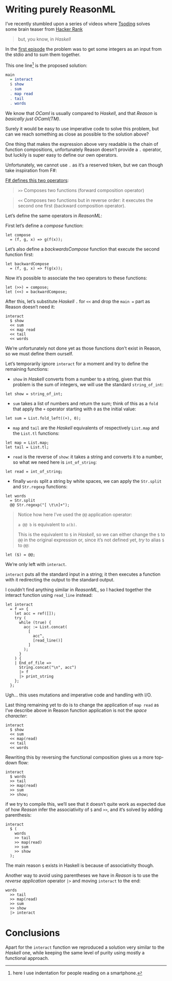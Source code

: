 Writing purely ReasonML
========================

I’ve recently stumbled upon a series of videos where [Tsoding](https://twitter.com/@tsoding) solves some brain teaser from [Hacker Rank](https://www.hackerrank.com/)
> but, you know, in _Haskell_ 

In the [first episode](https://www.youtube.com/watch?v=h_D4P-KRNKs)
the problem was to get some integers as an input from the stdio and to sum them together.

This one line[^1] is the proposed solution:

```haskell
main 
  = interact 
  $ show 
  . sum 
  . map read 
  . tail 
  . words
```
[^1]: here I use indentation for people reading on a smartphone.

We know that _OCaml_ is usually compared to _Haskell_, and that _Reason_ is *basically just _OCaml_(TM)*.

Surely it would be easy to use imperative code to solve this problem, but can we reach something as close as possible to the solution above?

One thing that makes the expression above very readable is the chain of function compositions, unfortunately Reason doesn’t provide a `.` operator, but luckily is super easy to define our own operators.

Unfortunately, we cannot use `.` as it’s a reserved token, but we can though take inspiration from F#:

[F# defines this two operators](https://docs.microsoft.com/en-us/dotnet/fsharp/language-reference/symbol-and-operator-reference/):
> `>>` Composes two functions (forward composition operator)

> `<<` Composes two functions but in reverse order: it executes the second one first (backward composition operator).

Let’s define the same operators in _ReasonML_:

First let’s define a _compose_ function:

```reason
let compose 
  = (f, g, x) => g(f(x));
```
Let’s also define a _backwardsCompose_ function that execute the second function first:
```reason
let backwardCompose 
  = (f, g, x) => f(g(x));
```
Now it’s possible to associate the two operators to these functions:

```reason
let (>>) = compose;
let (<<) = backwardCompose;
```

After this, let’s substitute _Haskell_ `.` for `<<` and drop the `main =` part as Reason doesn’t need it:
```reason
interact 
  $ show 
  << sum 
  << map read 
  << tail 
  << words
```

We’re unfortunately not done yet as those functions don’t exist in Reason, so we must define them ourself.

Let’s temporarily ignore `interact` for a moment and try to define the remaining functions:

- `show` in _Haskell_ converts from a number to a string, given that this problem is the sum of integers, we will use the standard `string_of_int`:

```reason
let show = string_of_int;
```
- `sum` takes a list of numbers and return the sum; think of this as a `fold` that apply the `+` operator starting with `0` as the initial value:
```reason
let sum = List.fold_left((+), 0);
```

- `map` and `tail` are the _Haskell_ equivalents of respectively `List.map` and the `List.tl` functions:
```reason
let map = List.map;
let tail = List.tl;
```
- `read` is the reverse of `show`: it takes a string and converts it to a number, so what we need here is `int_of_string`:
```reason
let read = int_of_string;
```
- finally `words` split a string by white spaces, we can apply the `Str.split` and `Str.regexp` functions:
```reason
let words 
  = Str.split 
  @@ Str.regexp("[ \t\n]+");
```
> Notice how here I’ve used the `@@` application operator:
>
> `a @@ b` is equivalent to `a(b)`.
>
> This is the equivalent to `$` in _Haskell_, so we can either change the `$` to `@@` in the original expression or, since it’s not defined yet, *try* to alias `$` to `@@`:
```
let ($) = @@;
```

We’re only left with `interact`.

`interact` puts all the standard input in a string; it then executes a function with it redirecting the output to the standard output.

I couldn’t find anything similar in _ReasonML_, so I hacked together the interact function using `read_line` instead:
```reason
let interact 
  = f => {
    let acc = ref([]);
    try (
      while (true) {
        acc := List.concat(
          [
            acc^, 
            [read_line()]
          ]
        );
      }
    ) {
    | End_of_file => 
      String.concat("\n", acc^) 
      |> f 
      |> print_string
    };
  };
```
Ugh... this uses mutations and imperative code and handling with I/O.

Last thing remaining yet to do is to change the application of `map read` as I’ve describe above in Reason function application is not the _space character_:

```reason
interact 
  $ show 
  << sum 
  << map(read) 
  << tail 
  << words
```
Rewriting this by reversing the functional composition gives us a more top-down flow:
```reason
interact 
  $ words 
  >> tail 
  >> map(read) 
  >> sum 
  >> show;
```

if we try to compile this, we’ll see that it doesn’t quite work as expected due of how _Reason_ infer the associativity of `$` and `>>`, and it‘s solved by adding parenthesis:
```reason
interact 
  $ (
    words 
    >> tail 
    >> map(read) 
    >> sum 
    >> show
  );
```
The main reason `$` exists in Haskell is because of associativity though.

Another way to avoid using parentheses we have in _Reason_ is to use the _reverse application_ operator `|>` and moving `interact` to the end:
```reason
words 
  >> tail 
  >> map(read) 
  >> sum 
  >> show 
  |> interact
``` 

Conclusions
===========
Apart for the `interact` function we reproduced a solution very similar to the _Haskell_ one, while keeping the same level of purity using mostly a functional approach.
